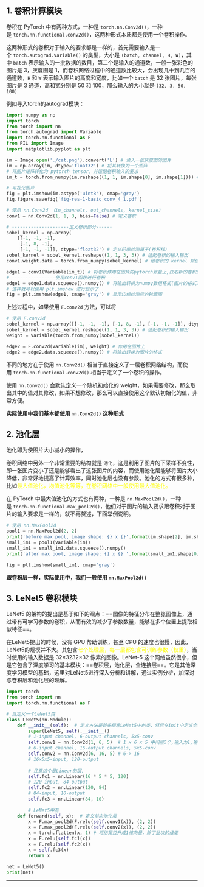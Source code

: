 ## 1. 卷积计算模块
卷积在 PyTorch 中有两种方式，一种是 `torch.nn.Conv2d()`，一种是 `torch.nn.functional.conv2d()`，这两种形式本质都是使用一个卷积操作。

这两种形式的卷积对于输入的要求都是一样的，首先需要输入是一个 `torch.autograd.Variable()` 的类型，大小是 `(batch, channel, H, W)`，其中 `batch` 表示输入的一批数据的数目，第二个是输入的通道数，一般一张彩色的图片是 3，灰度图是 1，而卷积网络过程中的通道数比较大，会出现几十到几百的通道数，`H` 和 `W` 表示输入图片的高度和宽度，比如一个 `batch` 是 32 张图片，每张图片是 3 通道，高和宽分别是 50 和 100，那么输入的大小就是 `(32, 3, 50, 100)`

例如导入torch的autograd模块：

```python
import numpy as np
import torch
from torch import nn
from torch.autograd import Variable
import torch.nn.functional as F
from PIL import Image
import matplotlib.pyplot as plt

im = Image.open('./cat.png').convert('L') # 读入一张灰度图的图片
im = np.array(im, dtype='float32') # 将其转换为一个矩阵
# 将图片矩阵转化为 pytorch tensor，并适配卷积输入的要求
im_t = torch.from_numpy(im.reshape((1, 1, im.shape[0], im.shape[1]))) # 将图片转换为toech表示的张量

# 可视化图片
fig = plt.imshow(im.astype('uint8'), cmap='gray')
fig.figure.savefig('fig-res-1-basic_conv_4_1.pdf')

# 使用 nn.Conv2d （in_channels, out_channels, kernel_size）
conv1 = nn.Conv2d(1, 1, 3, bias=False) # 定义卷积

# ---------------------定义卷积部分------
sobel_kernel = np.array(
    [[-1, -1, -1], 
     [-1, 8, -1], 
     [-1, -1, -1]], dtype='float32') # 定义轮廓检测算子(卷积核)
sobel_kernel = sobel_kernel.reshape((1, 1, 3, 3)) # 适配卷积的输入输出
conv1.weight.data = torch.from_numpy(sobel_kernel) # 给卷积的 kernel 赋值

edge1 = conv1(Variable(im_t)) # 将卷积作用在图片的pytorch张量上,获取新的卷积图
# ----------------使用conv1函数进行卷积-----
edge1 = edge1.data.squeeze().numpy() # 将输出转换为numpy数组格式(图片的格式)
# 这样就可以使用 plt.imshow 进行显示了
fig = plt.imshow(edge1, cmap='gray') # 显示边缘检测后的轮廓图
```

上述过程中，如果使用 `F.conv2d` 方法，可以将

```python
# 使用 F.conv2d
sobel_kernel = np.array([[-1, -1, -1], [-1, 8, -1], [-1, -1, -1]], dtype='float32') # 定义轮廓检测算子
sobel_kernel = sobel_kernel.reshape((1, 1, 3, 3)) # 适配卷积的输入输出
weight = Variable(torch.from_numpy(sobel_kernel))

edge2 = F.conv2d(Variable(im), weight) # 作用在图片上
edge2 = edge2.data.squeeze().numpy() # 将输出转换为图片的格式
```

不同的地方在于使用 `nn.Conv2d()` 相当于直接定义了一层卷积网络结构，而使用 `torch.nn.functional.conv2d()` 相当于定义了一个卷积的操作。

使用 `nn.Conv2d()` 会默认定义一个随机初始化的 weight，如果需要修改，那么取出其中的值对其修改，如果不想修改，那么可以直接使用这个默认初始化的值，非常方便。

**实际使用中我们基本都使用 `nn.Conv2d()` 这种形式**

## 2. 池化层
池化即为使图片大小减小的操作，

卷积网络中另外一个非常重要的结构就是 `池化`，这是利用了图片的下采样不变性，即一张图片变小了还是能够看出了这张图片的内容，而使用池化层能够将图片大小降低，非常好地提高了计算效率，同时池化层也没有参数。池化的方式有很多种，比如<mark style="background: transparent; color: yellow">最大值池化，均值池化等等，在卷积网络中一般使用最大值池化。</mark>

在 PyTorch 中最大值池化的方式也有两种，一种是 `nn.MaxPool2d()`，一种是 `torch.nn.functional.max_pool2d()`，他们对于图片的输入要求跟卷积对于图片的输入要求是一样的，就不再赘述，下面举例说明。

```python
# 使用 nn.MaxPool2d
pool1 = nn.MaxPool2d(2, 2)
print('before max pool, image shape: {} x {}'.format(im.shape[2], im.shape[3]))
small_im1 = pool1(Variable(im))
small_im1 = small_im1.data.squeeze().numpy()
print('after max pool, image shape: {} x {} '.format(small_im1.shape[0], small_im1.shape[1]))

fig = plt.imshow(small_im1, cmap='gray')
```

**跟卷积层一样，实际使用中，我们一般使用 `nn.MaxPool2d()`**

## 3. LeNet5 卷积模块

LeNet5 的架构的提出是基于如下的观点：==图像的特征分布在整张图像上，通过带有可学习参数的卷积，从而有效的减少了参数数量，能够在多个位置上提取相似特征==。

在LeNet5提出的时候，没有 GPU 帮助训练，甚至 CPU 的速度也很慢，因此，LeNet5的规模并不大。其包含<mark style="background: transparent; color: yellow">七个处理层，每一层都包含可训练参数（权重）</mark>，当时使用的输入数据是 32×3232×32 像素的图像。LeNet-5 这个网络虽然很小，但是它包含了深度学习的基本模块：==卷积层，池化层，全连接层==。它是其他深度学习模型的基础，这里对LeNet5进行深入分析和讲解，通过实例分析，加深对与卷积层和池化层的理解。

```python
import torch
from torch import nn
import torch.nn.functional as F

# 自定义一个LeNet5类
class LeNet5(nn.Module):
    def __init__(self):  # 定义方法是首先继承LeNet5中的类，然后在init中定义全连接层
        super(LeNet5, self).__init__()
        # 1-input channel, 6-output channels, 5x5-conv
        self.conv1 = nn.Conv2d(1, 6, 5)  # 1 x 6 x 5 中间层5个,输入为1,输出为6
        # 6-input channel, 16-output channels, 5x5-conv
        self.conv2 = nn.Conv2d(6, 16, 5) # 6-> 16 
        # 16x5x5-input, 120-output
        
        # 注意这个是Linear的层, 
        self.fc1 = nn.Linear(16 * 5 * 5, 120) 
        # 120-input, 84-output
        self.fc2 = nn.Linear(120, 84)
        # 84-input, 10-output
        self.fc3 = nn.Linear(84, 10)
		
	    # LeNet5中有 
    def forward(self, x):  # 定义前向池化层
        x = F.max_pool2d(F.relu(self.conv1(x)), (2, 2))
        x = F.max_pool2d(F.relu(self.conv2(x)), (2, 2))
        x = torch.flatten(x, 1) # 将结果拉升成1维向量，除了批次的维度
        x = F.relu(self.fc1(x))
        x = F.relu(self.fc2(x))
        x = self.fc3(x)
        return x

net = LeNet5()
print(net)
```

---

```python 


```

